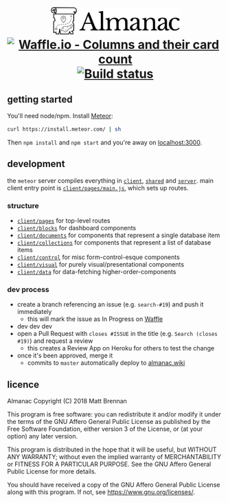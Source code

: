 <h1 align="center">
   <img src="/public/images/logo.svg" alt="Almanac" width="300"><br>

   <a href="http://waffle.io/quarterto/almanac">
      <img alt="Waffle.io - Columns and their card count" src="https://badge.waffle.io/quarterto/almanac.svg?columns=In%20progress">
   </a>

   <a href="https://travis-ci.org/quarterto/almanac">
      <img alt="Build status" src="https://travis-ci.org/quarterto/almanac.svg?branch=master">
   </a>
</h1>

## getting started

You'll need node/npm. Install [Meteor](https://www.meteor.com/):

```sh
curl https://install.meteor.com/ | sh
```

Then `npm install` and `npm start` and you're away on [localhost:3000](http://localhost:3000).

## development

the `meteor` server compiles everything in [`client`](/client), [`shared`](/shared) and [`server`](/server). main client entry point is [`client/pages/main.js`](/client/pages/main.js), which sets up routes.

### structure

 - [`client/pages`](/client/pages) for top-level routes
 - [`client/blocks`](/client/blocks) for dashboard components
 - [`client/documents`](/client/documents) for components that represent a single database item
 - [`client/collections`](/client/collections) for components that represent a list of database items
 - [`client/control`](/client/control) for misc form-control-esque components
 - [`client/visual`](/client/visual) for purely visual/presentational components
 - [`client/data`](/client/data) for data-fetching higher-order-components

### dev process

 - create a branch referencing an issue (e.g. `search-#19`) and push it immediately
   - this will mark the issue as In Progress on [Waffle](http://waffle.io/quarterto/almanac)
 - dev dev dev
 - open a Pull Request with `closes #ISSUE` in the title (e.g. `Search (closes #19)`) and request a review
   - this creates a Review App on Heroku for others to test the change
 - once it's been approved, merge it
   - commits to `master` automatically deploy to [almanac.wiki](https://almanac.wiki)

## licence

Almanac
Copyright (C) 2018 Matt Brennan

This program is free software: you can redistribute it and/or modify
it under the terms of the GNU Affero General Public License as
published by the Free Software Foundation, either version 3 of the
License, or (at your option) any later version.

This program is distributed in the hope that it will be useful,
but WITHOUT ANY WARRANTY; without even the implied warranty of
MERCHANTABILITY or FITNESS FOR A PARTICULAR PURPOSE.  See the
GNU Affero General Public License for more details.

You should have received a copy of the GNU Affero General Public License
along with this program.  If not, see <https://www.gnu.org/licenses/>.
